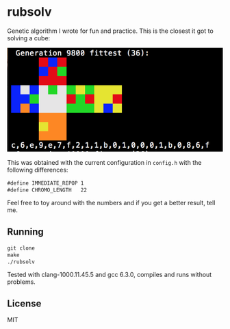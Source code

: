 # rubsolv
Genetic algorithm I wrote for fun and practice. This is the closest it got to solving a cube:

![It tried its best](best-try.png)

This was obtained with the current configuration in `config.h` with the following differences:
```
#define IMMEDIATE_REPOP 1
#define CHROMO_LENGTH   22
```
Feel free to toy around with the numbers and if you get a better result, tell me.

## Running
```
git clone
make
./rubsolv
```

Tested with clang-1000.11.45.5 and gcc 6.3.0, compiles and runs without problems.

## License
MIT